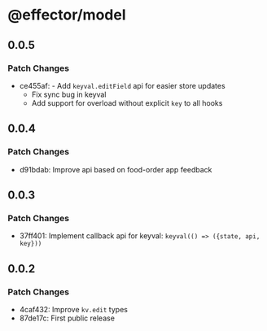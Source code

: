 # @effector/model

## 0.0.5

### Patch Changes

- ce455af: - Add `keyval.editField` api for easier store updates
  - Fix sync bug in keyval
  - Add support for overload without explicit `key` to all hooks

## 0.0.4

### Patch Changes

- d91bdab: Improve api based on food-order app feedback

## 0.0.3

### Patch Changes

- 37ff401: Implement callback api for keyval: `keyval(() => ({state, api, key}))`

## 0.0.2

### Patch Changes

- 4caf432: Improve `kv.edit` types
- 87de17c: First public release
